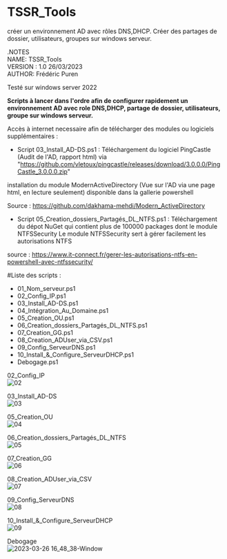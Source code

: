 # TSSR_Tools
créer un environnement AD avec rôles DNS,DHCP. Créer des partages de dossier, utilisateurs, groupes sur windows serveur.

.NOTES  
NAME:	TSSR_Tools  
VERSION : 1.0  26/03/2023  
AUTHOR:	Frédéric Puren  


Testé sur windows server 2022

**Scripts à lancer dans l'ordre afin de configurer rapidement un environnement AD avec role DNS,DHCP, partage de dossier, utilisateurs, groupe sur windows serveur.**

Accès à internet necessaire afin de télécharger des modules ou logiciels supplémentaires :

- Script 03_Install_AD-DS.ps1 :
Téléchargement du logiciel PingCastle (Audit de l'AD, rapport html) via "https://github.com/vletoux/pingcastle/releases/download/3.0.0.0/PingCastle_3.0.0.0.zip"

installation du module ModernActiveDirectory (Vue sur l'AD via une page html, en lecture seulement) disponible dans la gallerie powershell

Source : https://github.com/dakhama-mehdi/Modern_ActiveDirectory


- Script 05_Creation_dossiers_Partagés_DL_NTFS.ps1 :
Téléchargement du dépot NuGet qui contient plus de 100000 packages dont le module NTFSSecurity
Le module NTFSSecurity sert à gérer facilement les autorisations NTFS

source : https://www.it-connect.fr/gerer-les-autorisations-ntfs-en-powershell-avec-ntfssecurity/

#Liste des scripts :

- 01_Nom_serveur.ps1
- 02_Config_IP.ps1
- 03_Install_AD-DS.ps1
- 04_Intégration_Au_Domaine.ps1
- 05_Creation_OU.ps1
- 06_Creation_dossiers_Partagés_DL_NTFS.ps1
- 07_Creation_GG.ps1
- 08_Creation_ADUser_via_CSV.ps1
- 09_Config_ServeurDNS.ps1
- 10_Install_&_Configure_ServeurDHCP.ps1
- Debogage.ps1


02_Config_IP  
![02](https://user-images.githubusercontent.com/105367565/227781711-ae2e693a-dd16-4a96-b5be-bae272505b06.png)

03_Install_AD-DS  
![03](https://user-images.githubusercontent.com/105367565/227781729-cb39ebaf-baaf-4aa9-9b21-c65fc9f68c7f.png)

05_Creation_OU  
![04](https://user-images.githubusercontent.com/105367565/227781751-86a46091-fc9e-409a-83d2-6dbcf5e58f12.png)

06_Creation_dossiers_Partagés_DL_NTFS  
![05](https://user-images.githubusercontent.com/105367565/227781773-93105daf-d22a-4c49-83b1-a116bb6cf380.png)

07_Creation_GG  
![06](https://user-images.githubusercontent.com/105367565/227781787-a666f1a5-efd7-460d-846b-d99578fa7d89.png)

08_Creation_ADUser_via_CSV  
![07](https://user-images.githubusercontent.com/105367565/227781800-7d4c270c-d1af-4cf0-8e6c-3c446dd98813.png)

09_Config_ServeurDNS  
![08](https://user-images.githubusercontent.com/105367565/227781814-fe1a242b-954e-4d18-a09f-2827e30f8f5a.png)

10_Install_&_Configure_ServeurDHCP  
![09](https://user-images.githubusercontent.com/105367565/227781842-483eee6f-5ccc-4628-9d90-744fc9275521.png)

Debogage  
![2023-03-26 16_48_38-Window](https://user-images.githubusercontent.com/105367565/227783805-dfd4de53-9a82-49ab-ab14-c2673813ef52.png)


